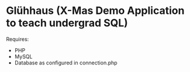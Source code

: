 Glühhaus (X-Mas Demo Application to teach undergrad SQL) 
======================================================

Requires:
- PHP
- MySQL
- Database as configured in connection.php
